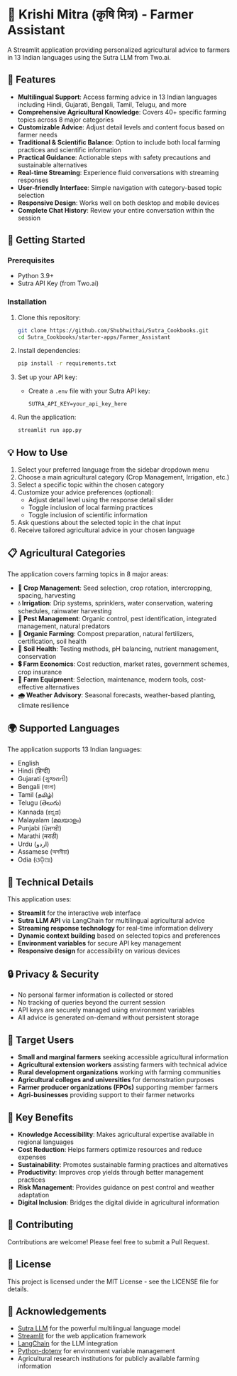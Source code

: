 # 🌾 Krishi Mitra (कृषि मित्र) - Farmer Assistant

A Streamlit application providing personalized agricultural advice to farmers in 13 Indian languages using the Sutra LLM from Two.ai.

## 🌟 Features

- **Multilingual Support**: Access farming advice in 13 Indian languages including Hindi, Gujarati, Bengali, Tamil, Telugu, and more
- **Comprehensive Agricultural Knowledge**: Covers 40+ specific farming topics across 8 major categories
- **Customizable Advice**: Adjust detail levels and content focus based on farmer needs
- **Traditional & Scientific Balance**: Option to include both local farming practices and scientific information
- **Practical Guidance**: Actionable steps with safety precautions and sustainable alternatives
- **Real-time Streaming**: Experience fluid conversations with streaming responses
- **User-friendly Interface**: Simple navigation with category-based topic selection
- **Responsive Design**: Works well on both desktop and mobile devices
- **Complete Chat History**: Review your entire conversation within the session

## 🚀 Getting Started

### Prerequisites

- Python 3.9+
- Sutra API Key (from Two.ai)

### Installation

1. Clone this repository:
   ```bash
   git clone https://github.com/Shubhwithai/Sutra_Cookbooks.git
   cd Sutra_Cookbooks/starter-apps/Farmer_Assistant
   ```

2. Install dependencies:
   ```bash
   pip install -r requirements.txt
   ```

3. Set up your API key:
   - Create a `.env` file with your Sutra API key:
     ```
     SUTRA_API_KEY=your_api_key_here
     ```

4. Run the application:
   ```bash
   streamlit run app.py
   ```

## 💡 How to Use

1. Select your preferred language from the sidebar dropdown menu
2. Choose a main agricultural category (Crop Management, Irrigation, etc.)
3. Select a specific topic within the chosen category
4. Customize your advice preferences (optional):
   - Adjust detail level using the response detail slider
   - Toggle inclusion of local farming practices
   - Toggle inclusion of scientific information
5. Ask questions about the selected topic in the chat input
6. Receive tailored agricultural advice in your chosen language

## 📋 Agricultural Categories

The application covers farming topics in 8 major areas:

- **🌱 Crop Management**: Seed selection, crop rotation, intercropping, spacing, harvesting
- **💧 Irrigation**: Drip systems, sprinklers, water conservation, watering schedules, rainwater harvesting
- **🐛 Pest Management**: Organic control, pest identification, integrated management, natural predators
- **🌿 Organic Farming**: Compost preparation, natural fertilizers, certification, soil health
- **🧪 Soil Health**: Testing methods, pH balancing, nutrient management, conservation
- **💲 Farm Economics**: Cost reduction, market rates, government schemes, crop insurance
- **🚜 Farm Equipment**: Selection, maintenance, modern tools, cost-effective alternatives
- **🌧️ Weather Advisory**: Seasonal forecasts, weather-based planting, climate resilience

## 🌍 Supported Languages

The application supports 13 Indian languages:
- English
- Hindi (हिन्दी)
- Gujarati (ગુજરાતી)
- Bengali (বাংলা)
- Tamil (தமிழ்)
- Telugu (తెలుగు)
- Kannada (ಕನ್ನಡ)
- Malayalam (മലയാളം)
- Punjabi (ਪੰਜਾਬੀ)
- Marathi (मराठी)
- Urdu (اردو)
- Assamese (অসমীয়া)
- Odia (ଓଡ଼ିଆ)

## 🎨 Technical Details

This application uses:
- **Streamlit** for the interactive web interface
- **Sutra LLM API** via LangChain for multilingual agricultural advice
- **Streaming response technology** for real-time information delivery
- **Dynamic context building** based on selected topics and preferences
- **Environment variables** for secure API key management
- **Responsive design** for accessibility on various devices

## 🔒 Privacy & Security

- No personal farmer information is collected or stored
- No tracking of queries beyond the current session
- API keys are securely managed using environment variables
- All advice is generated on-demand without persistent storage

## 🎯 Target Users

- **Small and marginal farmers** seeking accessible agricultural information
- **Agricultural extension workers** assisting farmers with technical advice
- **Rural development organizations** working with farming communities
- **Agricultural colleges and universities** for demonstration purposes
- **Farmer producer organizations (FPOs)** supporting member farmers
- **Agri-businesses** providing support to their farmer networks

## 🌱 Key Benefits

- **Knowledge Accessibility**: Makes agricultural expertise available in regional languages
- **Cost Reduction**: Helps farmers optimize resources and reduce expenses
- **Sustainability**: Promotes sustainable farming practices and alternatives
- **Productivity**: Improves crop yields through better management practices
- **Risk Management**: Provides guidance on pest control and weather adaptation
- **Digital Inclusion**: Bridges the digital divide in agricultural information

## 🤝 Contributing

Contributions are welcome! Please feel free to submit a Pull Request.

## 📄 License

This project is licensed under the MIT License - see the LICENSE file for details.

## 🙏 Acknowledgements

- [Sutra LLM](https://www.two.ai/sutra) for the powerful multilingual language model
- [Streamlit](https://streamlit.io) for the web application framework
- [LangChain](https://www.langchain.com) for the LLM integration
- [Python-dotenv](https://github.com/theskumar/python-dotenv) for environment variable management
- Agricultural research institutions for publicly available farming information
